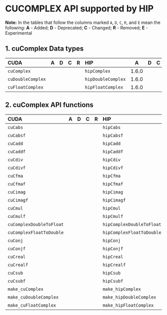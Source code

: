 # CUCOMPLEX API supported by HIP


**Note\:** In the tables that follow the columns marked `A`, `D`, `C`, `R`, and `E` mean the following:
**A** - Added; **D** - Deprecated; **C** - Changed; **R** - Removed; **E** - Experimental

## **1. cuComplex Data types**

|**CUDA**|**A**|**D**|**C**|**R**|**HIP**|**A**|**D**|**C**|**R**|**E**|
|:--|:-:|:-:|:-:|:-:|:--|:-:|:-:|:-:|:-:|:-:|
|`cuComplex`| | | | |`hipComplex`|1.6.0| | | | |
|`cuDoubleComplex`| | | | |`hipDoubleComplex`|1.6.0| | | | |
|`cuFloatComplex`| | | | |`hipFloatComplex`|1.6.0| | | | |

## **2. cuComplex API functions**

|**CUDA**|**A**|**D**|**C**|**R**|**HIP**|**A**|**D**|**C**|**R**|**E**|
|:--|:-:|:-:|:-:|:-:|:--|:-:|:-:|:-:|:-:|:-:|
|`cuCabs`| | | | |`hipCabs`|1.6.0| | | | |
|`cuCabsf`| | | | |`hipCabsf`|1.6.0| | | | |
|`cuCadd`| | | | |`hipCadd`|1.6.0| | | | |
|`cuCaddf`| | | | |`hipCaddf`|1.6.0| | | | |
|`cuCdiv`| | | | |`hipCdiv`|1.6.0| | | | |
|`cuCdivf`| | | | |`hipCdivf`|1.6.0| | | | |
|`cuCfma`| | | | |`hipCfma`|1.6.0| | | | |
|`cuCfmaf`| | | | |`hipCfmaf`|1.6.0| | | | |
|`cuCimag`| | | | |`hipCimag`|1.6.0| | | | |
|`cuCimagf`| | | | |`hipCimagf`|1.6.0| | | | |
|`cuCmul`| | | | |`hipCmul`|1.6.0| | | | |
|`cuCmulf`| | | | |`hipCmulf`|1.6.0| | | | |
|`cuComplexDoubleToFloat`| | | | |`hipComplexDoubleToFloat`|1.6.0| | | | |
|`cuComplexFloatToDouble`| | | | |`hipComplexFloatToDouble`|1.6.0| | | | |
|`cuConj`| | | | |`hipConj`|1.6.0| | | | |
|`cuConjf`| | | | |`hipConjf`|1.6.0| | | | |
|`cuCreal`| | | | |`hipCreal`|1.6.0| | | | |
|`cuCrealf`| | | | |`hipCrealf`|1.6.0| | | | |
|`cuCsub`| | | | |`hipCsub`|1.6.0| | | | |
|`cuCsubf`| | | | |`hipCsubf`|1.6.0| | | | |
|`make_cuComplex`| | | | |`make_hipComplex`|1.6.0| | | | |
|`make_cuDoubleComplex`| | | | |`make_hipDoubleComplex`|1.6.0| | | | |
|`make_cuFloatComplex`| | | | |`make_hipFloatComplex`|1.6.0| | | | |

